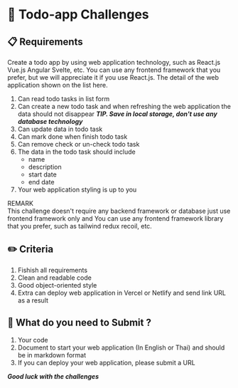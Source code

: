 # :receipt: Todo-app Challenges

## :clipboard: Requirements
Create a todo app by using web application technology, such as React.js Vue.js Angular Svelte, etc. You can use any frontend framework that you prefer, but we will appreciate it if you use React.js. The detail of the web application shown on the list here.

1. Can read todo tasks in list form
2. Can create a new todo task and when refreshing the web application the data should not disappear  ***TIP. Save in local storage, don't use any database technology***
3. Can update data in todo task
4. Can mark done when finish todo task
5. Can remove check or un-check todo task
6. The data in the todo task should include
   - name
   - description
   - start date
   - end date
7. Your web application styling is up to you 

REMARK <br />
This challenge doesn't require any backend framework or database just use frontend framework only and You can use any frontend framework library that you prefer, such as tailwind redux recoil, etc.

## :pencil2: Criteria
1. Fishish all requirements
2. Clean and readable code
3. Good object-oriented style
4. Extra can deploy web application in Vercel or Netlify and send link URL as a result

## :pushpin: What do you need to Submit ?
1. Your code
2. Document to start your web application (In English or Thai) and should be in markdown format
3. If you can deploy your web application, please submit a URL


***Good luck with the challenges***

